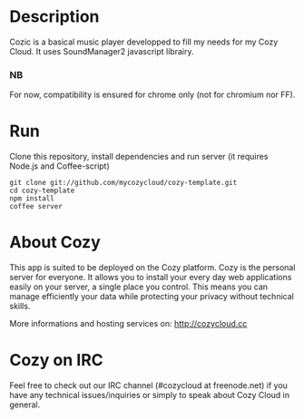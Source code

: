# Description

Cozic is a basical music player developped to fill my needs for my Cozy Cloud. It uses SoundManager2 javascript librairy.

### NB

For now, compatibility is ensured for chrome only (not for chromium nor FF).

# Run

Clone this repository, install dependencies and run server (it requires Node.js
and Coffee-script)

    git clone git://github.com/mycozycloud/cozy-template.git
    cd cozy-template
    npm install
    coffee server

# About Cozy

This app is suited to be deployed on the Cozy platform. Cozy is the personal
server for everyone. It allows you to install your every day web applications
easily on your server, a single place you control. This means you can manage
efficiently your data while protecting your privacy without technical skills.

More informations and hosting services on:
http://cozycloud.cc

# Cozy on IRC
Feel free to check out our IRC channel (#cozycloud at freenode.net) if you have
any technical issues/inquiries or simply to speak about Cozy Cloud in general.
